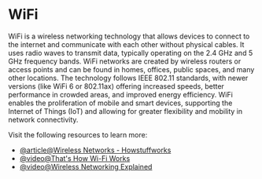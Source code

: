 # WiFi

WiFi is a wireless networking technology that allows devices to connect to the internet and communicate with each other without physical cables. It uses radio waves to transmit data, typically operating on the 2.4 GHz and 5 GHz frequency bands. WiFi networks are created by wireless routers or access points and can be found in homes, offices, public spaces, and many other locations. The technology follows IEEE 802.11 standards, with newer versions (like WiFi 6 or 802.11ax) offering increased speeds, better performance in crowded areas, and improved energy efficiency. WiFi enables the proliferation of mobile and smart devices, supporting the Internet of Things (IoT) and allowing for greater flexibility and mobility in network connectivity.

Visit the following resources to learn more:

- [@article@Wireless Networks - Howstuffworks](https://computer.howstuffworks.com/wireless-network.htm)
- [@video@That's How Wi-Fi Works](https://youtu.be/hePLDVbULZc)
- [@video@Wireless Networking Explained](https://www.youtube.com/watch?v=Uz-RTurph3c)